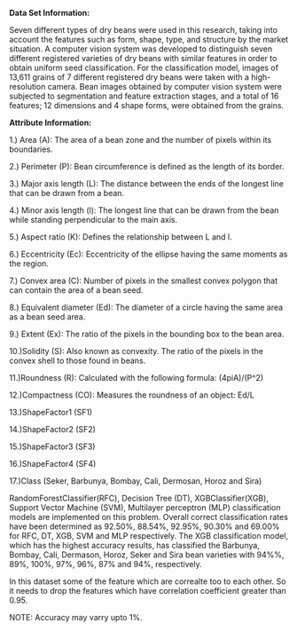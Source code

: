 
**Data Set Information:**

Seven different types of dry beans were used in this research, taking into account the features such as form, shape, type, and structure by the market situation. A computer vision system was developed to distinguish seven different registered varieties of dry beans with similar features in order to obtain uniform seed classification. For the classification model, images of 13,611 grains of 7 different registered dry beans were taken with a high-resolution camera. Bean images obtained by computer vision system were subjected to segmentation and feature extraction stages, and a total of 16 features; 12 dimensions and 4 shape forms, were obtained from the grains.


**Attribute Information:**

1.) Area (A): The area of a bean zone and the number of pixels within its boundaries.

2.) Perimeter (P): Bean circumference is defined as the length of its border.

3.) Major axis length (L): The distance between the ends of the longest line that can be drawn from a bean.

4.) Minor axis length (l): The longest line that can be drawn from the bean while standing perpendicular to the main axis.

5.) Aspect ratio (K): Defines the relationship between L and l.

6.) Eccentricity (Ec): Eccentricity of the ellipse having the same moments as the region.

7.) Convex area (C): Number of pixels in the smallest convex polygon that can contain the area of a bean seed.

8.) Equivalent diameter (Ed): The diameter of a circle having the same area as a bean seed area.

9.) Extent (Ex): The ratio of the pixels in the bounding box to the bean area.

10.)Solidity (S): Also known as convexity. The ratio of the pixels in the convex shell to those found in beans.

11.)Roundness (R): Calculated with the following formula: (4piA)/(P^2)

12.)Compactness (CO): Measures the roundness of an object: Ed/L

13.)ShapeFactor1 (SF1)

14.)ShapeFactor2 (SF2)

15.)ShapeFactor3 (SF3)

16.)ShapeFactor4 (SF4)

17.)Class (Seker, Barbunya, Bombay, Cali, Dermosan, Horoz and Sira)

RandomForestClassifier(RFC), Decision Tree (DT), XGBClassifier(XGB), Support Vector Machine (SVM), Multilayer perceptron (MLP) classification models are implemented on this problem. Overall correct classification rates have been determined as 92.50%, 88.54%, 92.95%, 90.30% and 69.00% for RFC, DT, XGB, SVM and MLP respectively. The XGB classification model, which has the highest accuracy results, has classified the Barbunya, Bombay, Cali, Dermason, Horoz, Seker and Sira bean varieties with 94%%, 89%, 100%, 97%, 96%, 87% and 94%, respectively. 

In this dataset some of the feature which are correalte too to each other. So it needs to drop the features which have correlation coefficient greater than 0.95.

NOTE: Accuracy may varry upto 1%.
